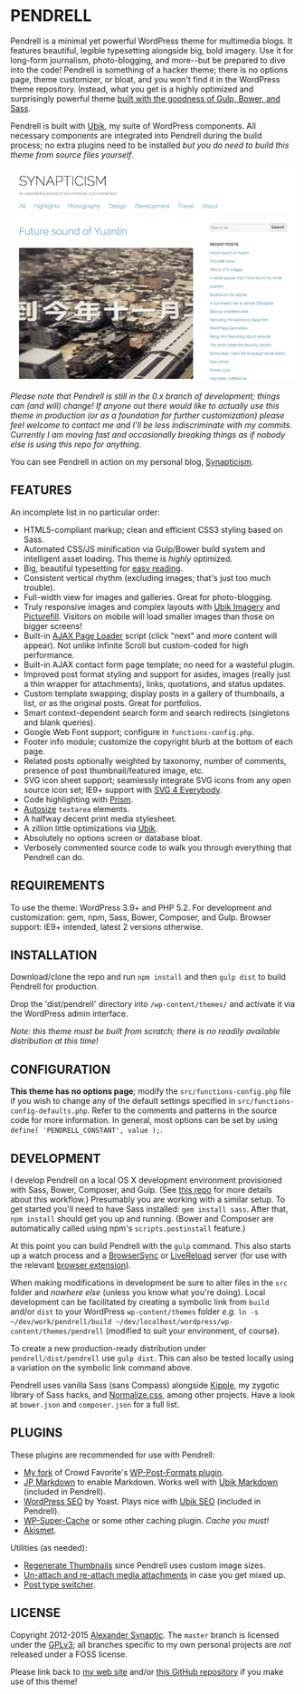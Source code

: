 # PENDRELL

Pendrell is a minimal yet powerful WordPress theme for multimedia blogs. It features beautiful, legible typesetting alongside big, bold imagery. Use it for long-form journalism, photo-blogging, and more--but be prepared to dive into the code! Pendrell is something of a hacker theme; there is no options page, theme customizer, or bloat, and you won't find it in the WordPress theme repository. Instead, what you get is a highly optimized and surprisingly powerful theme [built with the goodness of Gulp, Bower, and Sass](https://github.com/synapticism/wordpress-gulp-bower-sass).

Pendrell is built with [Ubik](https://github.com/synapticism/ubik), my suite of WordPress components. All necessary components are integrated into Pendrell during the build process; no extra plugins need to be installed *but you do need to build this theme from source files yourself*.

![Pendrell example screenshot](/src/screenshot.png "Pendrell example screenshot")

*Please note that Pendrell is still in the 0.x branch of development; things can (and will) change! If anyone out there would like to actually use this theme in production (or as a foundation for further customization) please feel welcome to contact me and I'll be less indiscriminate with my commits. Currently I am moving fast and occasionally breaking things as if nobody else is using this repo for anything.*

You can see Pendrell in action on my personal blog, [Synapticism](http://synapticism.com).



## FEATURES

An incomplete list in no particular order:

* HTML5-compliant markup; clean and efficient CSS3 styling based on Sass.
* Automated CSS/JS minification via Gulp/Bower build system and intelligent asset loading. This theme is *highly* optimized.
* Big, beautiful typesetting for [easy reading](http://ia.net/blog/100e2r/).
* Consistent vertical rhythm (excluding images; that's just too much trouble).
* Full-width view for images and galleries. Great for photo-blogging.
* Truly responsive images and complex layouts with [Ubik Imagery](https://github.com/synapticism/ubik-imagery) and [Picturefill](https://github.com/scottjehl/picturefill). Visitors on mobile will load smaller images than those on bigger screens!
* Built-in [AJAX Page Loader](https://github.com/synapticism/wp-ajax-page-loader) script (click "next" and more content will appear). Not unlike Infinite Scroll but custom-coded for high performance.
* Built-in AJAX contact form page template; no need for a wasteful plugin.
* Improved post format styling and support for asides, images (really just a thin wrapper for attachments), links, quotations, and status updates.
* Custom template swapping; display posts in a gallery of thumbnails, a list, or as the original posts. Great for portfolios.
* Smart context-dependent search form and search redirects (singletons and blank queries).
* Google Web Font support; configure in `functions-config.php`.
* Footer info module; customize the copyright blurb at the bottom of each page.
* Related posts optionally weighted by taxonomy, number of comments, presence of post thumbnail/featured image, etc.
* SVG icon sheet support; seamlessly integrate SVG icons from any open source icon set; IE9+ support with [SVG 4 Everybody](https://github.com/jonathantneal/svg4everybody).
* Code highlighting with [Prism](http://prismjs.com).
* [Autosize](https://github.com/jackmoore/autosize) `textarea` elements.
* A halfway decent print media stylesheet.
* A zillion little optimizations via [Ubik](https://github.com/synapticism/ubik).
* Absolutely no options screen or database bloat.
* Verbosely commented source code to walk you through everything that Pendrell can do.



## REQUIREMENTS

To use the theme: WordPress 3.9+ and PHP 5.2. For development and customization: gem, npm, Sass, Bower, Composer, and Gulp. Browser support: IE9+ intended, latest 2 versions otherwise.



## INSTALLATION

Download/clone the repo and run `npm install` and then `gulp dist` to build Pendrell for production.

Drop the 'dist/pendrell' directory into `/wp-content/themes/` and activate it via the WordPress admin interface.

*Note: this theme must be built from scratch; there is no readily available distribution at this time!*



## CONFIGURATION

**This theme has no options page**; modify the `src/functions-config.php` file if you wish to change any of the default settings specified in `src/functions-config-defaults.php`. Refer to the comments and patterns in the source code for more information. In general, most options can be set by using `define( 'PENDRELL_CONSTANT', value );`.



## DEVELOPMENT

I develop Pendrell on a local OS X development environment provisioned with Sass, Bower, Composer, and Gulp. (See [this repo](https://github.com/synapticism/wordpress-gulp-bower-sass) for more details about this workflow.) Presumably you are working with a similar setup. To get started you'll need to have Sass installed: `gem install sass`. After that, `npm install` should get you up and running. (Bower and Composer are automatically called using npm's `scripts.postinstall` feature.)

At this point you can build Pendrell with the `gulp` command. This also starts up a watch process and a [BrowserSync](http://www.browsersync.io/) or [LiveReload](http://livereload.com/) server (for use with the relevant [browser extension](http://feedback.livereload.com/knowledgebase/articles/86242-how-do-i-install-and-use-the-browser-extensions-)).

When making modifications in development be sure to alter files in the `src` folder and *nowhere else* (unless you know what you're doing). Local development can be facilitated by creating a symbolic link from `build` and/or `dist` to your WordPress `wp-content/themes` folder *e.g.* `ln -s ~/dev/work/pendrell/build ~/dev/localhost/wordpress/wp-content/themes/pendrell` (modified to suit your environment, of course).

To create a new production-ready distribution under `pendrell/dist/pendrell` use `gulp dist`. This can also be tested locally using a variation on the symbolic link command above.

Pendrell uses vanilla Sass (sans Compass) alongside [Kipple](https://github.com/synapticism/kipple), my zygotic library of Sass hacks, and [Normalize.css](https://necolas.github.io/normalize.css/), among other projects. Have a look at `bower.json` and `composer.json` for a full list.



## PLUGINS

These plugins are recommended for use with Pendrell:

* [My fork](https://github.com/synapticism/wp-post-formats) of Crowd Favorite's [WP-Post-Formats plugin](https://github.com/crowdfavorite/wp-post-formats).
* [JP Markdown](http://wordpress.org/plugins/jetpack-markdown/) to enable Markdown. Works well with [Ubik Markdown](https://github.com/synapticism/ubik-markdown) (included in Pendrell).
* [WordPress SEO](https://wordpress.org/plugins/wordpress-seo/) by Yoast. Plays nice with [Ubik SEO](https://github.com/synapticism/ubik-seo) (included in Pendrell).
* [WP-Super-Cache](http://ocaoimh.ie/wp-super-cache/) or some other caching plugin. *Cache you must!*
* [Akismet](http://akismet.com/).

Utilities (as needed):

* [Regenerate Thumbnails](http://wordpress.org/extend/plugins/regenerate-thumbnails/) since Pendrell uses custom image sizes.
* [Un-attach and re-attach media attachments](http://wordpress.org/plugins/unattach-and-re-attach-attachments/) in case you get mixed up.
* [Post type switcher](http://wordpress.org/extend/post-type-switcher/).



## LICENSE

Copyright 2012-2015 [Alexander Synaptic](http://alexandersynaptic.com). The `master` branch is licensed under the [GPLv3](http://www.gnu.org/licenses/gpl.txt); all branches specific to my own personal projects are *not* released under a FOSS license.

Please link back to [my web site](http://synapticism.com) and/or [this GitHub repository](https://github.com/synapticism/pendrell) if you make use of this theme!
